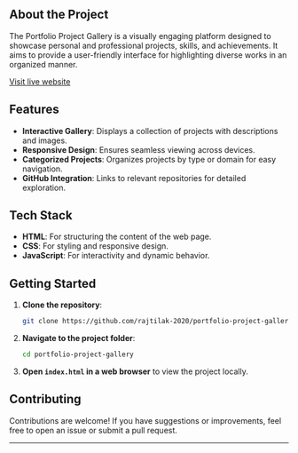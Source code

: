 ## About the Project  
The Portfolio Project Gallery is a visually engaging platform designed to showcase personal and professional projects, skills, and achievements. It aims to provide a user-friendly interface for highlighting diverse works in an organized manner.  

[Visit live website](https://rajtilak-2020.github.io/portfolio-project-gallery/)  

## Features  
- **Interactive Gallery**: Displays a collection of projects with descriptions and images.  
- **Responsive Design**: Ensures seamless viewing across devices.  
- **Categorized Projects**: Organizes projects by type or domain for easy navigation.  
- **GitHub Integration**: Links to relevant repositories for detailed exploration.  

## Tech Stack  
- **HTML**: For structuring the content of the web page.  
- **CSS**: For styling and responsive design.  
- **JavaScript**: For interactivity and dynamic behavior.  

## Getting Started  

1. **Clone the repository**:  
   ```bash  
   git clone https://github.com/rajtilak-2020/portfolio-project-gallery.git  
   ```  

2. **Navigate to the project folder**:  
   ```bash  
   cd portfolio-project-gallery  
   ```  

3. **Open `index.html` in a web browser** to view the project locally.  

## Contributing  
Contributions are welcome! If you have suggestions or improvements, feel free to open an issue or submit a pull request.  

---
